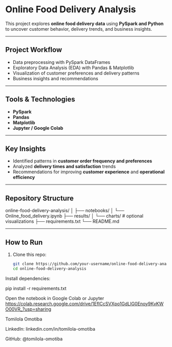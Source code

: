 

#  Online Food Delivery Analysis  

This project explores **online food delivery data** using **PySpark and Python** to uncover customer behavior, delivery trends, and business insights.  

---

##  Project Workflow
-  Data preprocessing with PySpark DataFrames  
-  Exploratory Data Analysis (EDA) with Pandas & Matplotlib  
-  Visualization of customer preferences and delivery patterns  
-  Business insights and recommendations  

---

## Tools & Technologies
- **PySpark**  
- **Pandas**  
- **Matplotlib**  
- **Jupyter / Google Colab**  

---

##  Key Insights
- Identified patterns in **customer order frequency and preferences**  
- Analyzed **delivery times and satisfaction** trends  
- Recommendations for improving **customer experience** and **operational efficiency**  

---

## Repository Structure
online-food-delivery-analysis/
│
├── notebooks/
│ └── Online_food_delivery.ipynb
├── results/
│ └── charts/ # optional visualizations
├── requirements.txt
└── README.md



---

##  How to Run
1. Clone this repo:
   ```bash
   git clone https://github.com/your-username/online-food-delivery-analysis.git
   cd online-food-delivery-analysis

Install dependencies:

pip install -r requirements.txt

Open the notebook in Google Colab or Jupyter
https://colab.research.google.com/drive/1EfICcSVXpo1GdLIG0Enoy9KvKWO00VR_?usp=sharing

Tomilola Omotiba

LinkedIn: linkedin.com/in/tomilola-omotiba

GitHub: @tomilola-omotiba

